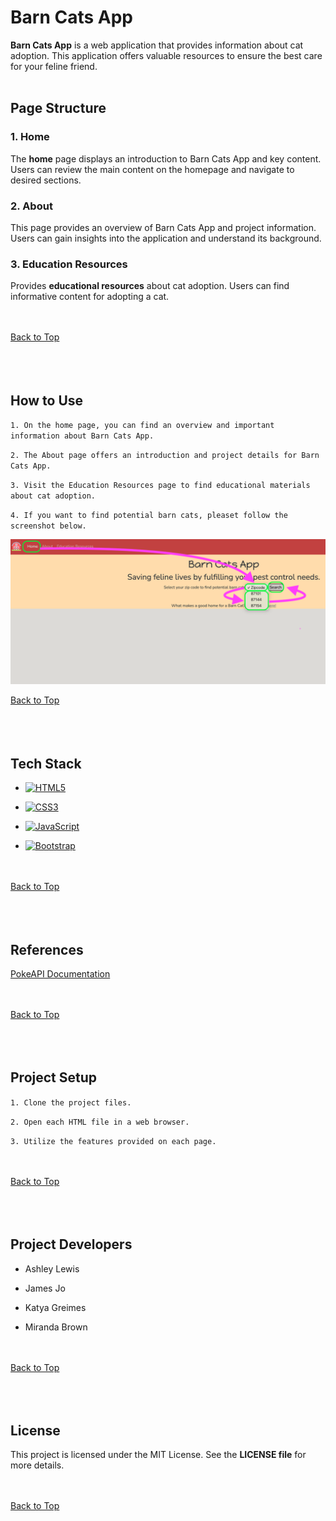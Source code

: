 <a id="top"></a>
# Barn Cats App

  

**Barn Cats App** is a web application that provides information about cat adoption. This application offers valuable resources to ensure the best care for your feline friend.
<br><br>
  
  
## Page Structure

### 1. Home

The **home** page displays an introduction to Barn Cats App and key content. Users can review the main content on the homepage and navigate to desired sections.

### 2. About

This page provides an overview of Barn Cats App and project information. Users can gain insights into the application and understand its background.

### 3. Education Resources

Provides **educational resources** about cat adoption. Users can find informative content for adopting a cat.

<br><br>[Back to Top](#top)<br><br><br><br>



## How to Use 

`1. On the home page, you can find an overview and important information about Barn Cats App.`

`2. The About page offers an introduction and project details for Barn Cats App.`

`3. Visit the Education Resources page to find educational materials about cat adoption.`

`4. If you want to find potential barn cats, pleaset follow the screenshot below.`

![screenshot](/images/screenshot.png)

[Back to Top](#top)<br><br><br><br>
 
 
## Tech Stack
- [![HTML5](https://img.shields.io/badge/html5-%23E34F26.svg?style=for-the-badge&logo=html5&logoColor=white)](https://html.com/)

- [![CSS3](https://img.shields.io/badge/css3-%231572B6.svg?style=for-the-badge&logo=css3&logoColor=white)](https://css3.com/)

- [![JavaScript](https://img.shields.io/badge/javascript-%23323330.svg?style=for-the-badge&logo=javascript&logoColor=%23F7DF1E)](https://www.javascript.com/)

 - [![Bootstrap](https://img.shields.io/badge/bootstrap-%238511FA.svg?style=for-the-badge&logo=bootstrap&logoColor=white)](https://getbootstrap.com/)

<br><br>[Back to Top](#top)<br><br><br><br>

  
  
## References

[PokeAPI Documentation](https://pokeapi.co/docs/v2#pokemon)

<br><br>[Back to Top](#top)<br><br><br><br>


## Project Setup

`1. Clone the project files.`

`2. Open each HTML file in a web browser.`

`3. Utilize the features provided on each page.`

<br><br>[Back to Top](#top)<br><br><br><br>
  
  
## Project Developers

- Ashley Lewis

- James Jo

- Katya Greimes

- Miranda Brown

<br><br>[Back to Top](#top)<br><br><br><br>


## License

This project is licensed under the MIT License. See the **LICENSE file** for more details.

<br><br>[Back to Top](#top)<br><br><br><br>


